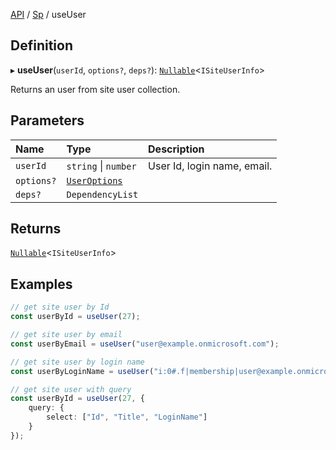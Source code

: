 [API](API/index.md) / [Sp](API/index.md#sp) / useUser

## Definition

▸ **useUser**(`userId`, `options?`, `deps?`): [`Nullable`](NullableT.md#nullable)<`ISiteUserInfo`\>

Returns an user from site user collection.

## Parameters

| Name | Type | Description |
| :------ | :------ | :------ |
| `userId` | `string` \| `number` | User Id, login name, email. |
| `options?` | [`UserOptions`](UserOptions.md) |  |
| `deps?` | `DependencyList` |  |

## Returns

[`Nullable`](NullableT.md#nullable)<`ISiteUserInfo`\>

## Examples

```typescript
// get site user by Id
const userById = useUser(27);

// get site user by email 
const userByEmail = useUser("user@example.onmicrosoft.com");

// get site user by login name
const userByLoginName = useUser("i:0#.f|membership|user@example.onmicrosoft.com");

// get site user with query
const userById = useUser(27, {
	query: {
		select: ["Id", "Title", "LoginName"]
	}
});
```